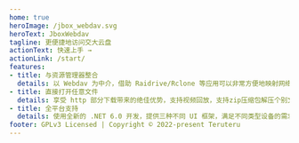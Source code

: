 ```yaml
---
home: true
heroImage: /jbox_webdav.svg
heroText: JboxWebdav
tagline: 更便捷地访问交大云盘
actionText: 快速上手 →
actionLink: /start/
features:
- title: 与资源管理器整合
  details: 以 Webdav 为中介，借助 Raidrive/Rclone 等应用可以非常方便地映射网络磁盘。
- title: 直接打开任意文件
  details: 享受 http 部分下载带来的绝佳优势，支持视频回放，支持zip压缩包解压个别文件，无需完整下载。
- title: 全平台支持
  details: 使用全新的 .NET 6.0 开发，提供三种不同 UI 框架，满足不同类型设备的需求。
footer: GPLv3 Licensed | Copyright © 2022-present Teruteru
---
```

